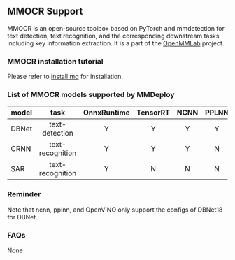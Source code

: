 ## MMOCR Support

MMOCR is an open-source toolbox based on PyTorch and mmdetection for text detection, text recognition, and the corresponding downstream tasks including key information extraction. It is a part of the [OpenMMLab](https://openmmlab.com/) project.

### MMOCR installation tutorial

Please refer to [install.md](https://github.com/open-mmlab/mmocr/blob/main/docs/install.md) for installation.

### List of MMOCR models supported by MMDeploy

| model |       task       | OnnxRuntime | TensorRT | NCNN | PPLNN | OpenVINO | model config file(example)                                                |
|-------|:----------------:|:-----------:|:--------:|:----:|:---:|:--------:|---------------------------------------------------------------------------|
| DBNet |  text-detection  |      Y      |     Y    |   Y  |  Y  |     Y    | $PATH_TO_MMOCR/configs/textdet/dbnet/dbnet_r18_fpnc_1200e_icdar2015.py    |
| CRNN  | text-recognition |      Y      |     Y    |   Y  |  N  |     N    | $PATH_TO_MMOCR/configs/textrecog/crnn/crnn_academic_dataset.py            |
| SAR   | text-recognition |      Y      |     N    |   N  |  N  |     N    | $PATH_TO_MMOCR/configs/textrecog/sar/sar_r31_parallel_decoder_academic.py |


### Reminder

Note that ncnn, pplnn, and OpenVINO only support the configs of DBNet18 for DBNet.

### FAQs

None
